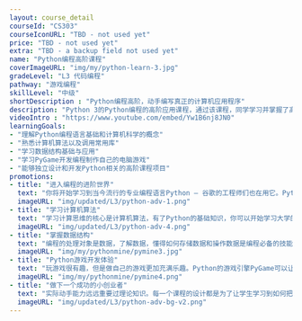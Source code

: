 ```yaml
---
layout: course_detail
courseId: "CS303"
courseIconURL: "TBD - not used yet"
price: "TBD - not used yet"
extra: "TBD - a backup field not used yet"
name: "Python编程高阶课程"
coverImageURL: "img/my/python-learn-3.jpg"
gradeLevel: "L3 代码编程"
pathway: "游戏编程"
skillLevel: "中级"
shortDescription : "Python编程高阶，动手编写真正的计算机应用程序"
description: "Python 3的Python编程的高阶应用课程，通过该课程，同学学习并掌握了高级算法，以及一系列第三方功能库，在项目中真正发挥并应用了Python的强大功能。"
videoIntro : "https://www.youtube.com/embed/Yw1B6nj8JN0"
learningGoals:
- "理解Python编程语言基础和计算机科学的概念"
- "熟悉计算机算法以及调用常用库"
- "学习数据结构基础与应用"
- "学习PyGame开发编程制作自己的电脑游戏"
- "能够独立设计和开发Python相关的高阶课程项目"
promotions:
- title: "进入编程的进阶世界"
  text: "你将开始学习到当今流行的专业编程语言Python — 谷歌的工程师们也在用它。Python可以让你编写出可以解决各种复杂问题的程序。"
  imageURL: "img/updated/L3/python-adv-1.png"
- title: "学习计算机算法"
  text: "学习计算思维的核心是计算机算法，有了Python的基础知识，你可以开始学习大学的算法课程。"
  imageURL: "img/updated/L3/python-adv-4.png"
- title: "掌握数据结构"
  text: "编程的处理对象是数据，了解数据，懂得如何存储数据和操作数据是编程必备的技能。"
  imageURL: "img/my/pythonmine/pymine3.jpg"
- title: "Python游戏开发体验"
  text: "玩游戏很有趣，但是做自己的游戏更加充满乐趣。Python的游戏引擎PyGame可以让你使用Python编写自己的电脑游戏，实现自己的游戏梦想！"
  imageURL: "img/my/pythonmine/pymine4.png"
- title: "做下一个成功的小创业者"
  text: "实际动手能力远远重要过理论知识。每一个课程的设计都是为了让学生学习到如何把自己对于项目的一个想法通过努力变为现实。年轻的小小创业家就是在这样的挑战中产生的。"
  imageURL: "img/updated/L3/python-adv-bg-v2.png"
---
```


